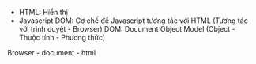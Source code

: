 - HTML: Hiển thị
- Javascript
DOM: Cơ chế để Javascript tương tác với HTML 
(Tương tác với trình duyệt - Browser)
DOM: Document Object Model (Object - Thuộc tính - Phương thức)

Browser
    - document - html
